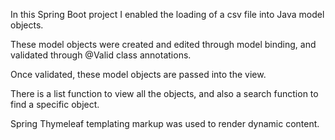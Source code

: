 In this Spring Boot project I enabled the loading of a csv file into Java model objects. 
 
These model objects were created and edited through model binding, and validated through @Valid class annotations. 

Once validated, these model objects are passed into the view. 

There is a list function to view all the objects, and also a search function to find a specific object.

Spring Thymeleaf templating markup was used to render dynamic content.




